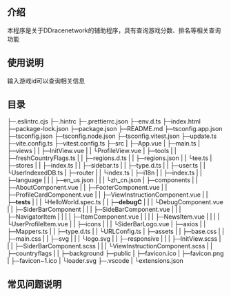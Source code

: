 ## 介绍

本程序是关于DDracenetwork的辅助程序，具有查询游戏分数、排名等相关查询功能

## 使用说明

输入游戏id可以查询相关信息

## 目录

├─.eslintrc.cjs
├─.hintrc
├─.prettierrc.json
├─env.d.ts
├─index.html
├─package-lock.json
├─package.json
├─README.md
├─tsconfig.app.json
├─tsconfig.json
├─tsconfig.node.json
├─tsconfig.vitest.json
├─update.ts
├─vite.config.ts
├─vitest.config.ts
├─src
|  ├─App.vue
|  ├─main.ts
|  ├─views
|  |   ├─InitView.vue
|  |   └ProfileView.vue
|  ├─tools
|  |   ├─freshCountryFlags.ts
|  |   ├─regions.d.ts
|  |   ├─regions.json
|  |   └tee.ts
|  ├─stores
|  |   ├─index.ts
|  |   ├─sidebar.ts
|  |   ├─type.d.ts
|  |   ├─user.ts
|  |   └UserIndexedDB.ts
|  ├─router
|  |   └index.ts
|  ├─i18n
|  |  ├─index.ts
|  |  ├─language
|  |  |    ├─en_us.json
|  |  |    └zh_cn.json
|  ├─components
|  |     ├─AboutComponent.vue
|  |     ├─FooterComponent.vue
|  |     ├─ProfileCardComponent.vue
|  |     ├─ViewInstructionComponent.vue
|  |     ├─__tests__
|  |     |     └HelloWorld.spec.ts
|  |     ├─__debugC__
|  |     |     └DebugComponent.vue
|  |     ├─SiderBarComponent
|  |     |         ├─SideBarComponent.vue
|  |     |         ├─NavigatorItem
|  |     |         |       ├─ItemComponent.vue
|  |     |         |       ├─NewsItem.vue
|  |     |         |       └UserProfileItem.vue
|  |     ├─icons
|  |     |   └SiderBarLogo.vue
|  ├─axios
|  |   ├─Mappers.ts
|  |   ├─type.d.ts
|  |   └URLConfig.ts
|  ├─assets
|  |   ├─base.css
|  |   ├─main.css
|  |   ├─svg
|  |   |  └logo.svg
|  |   ├─responsive
|  |   |     ├─InitView.scss
|  |   |     ├─SiderBarComponent.scss
|  |   |     └ViewInstructionComponent.scss
|  |   ├─countryflags
|  |   ├─background
├─public
|   ├─favicon.ico
|   ├─favicon.png
|   ├─favicon~1.ico
|   └loader.svg
├─.vscode
|    └extensions.json
## 常见问题说明


